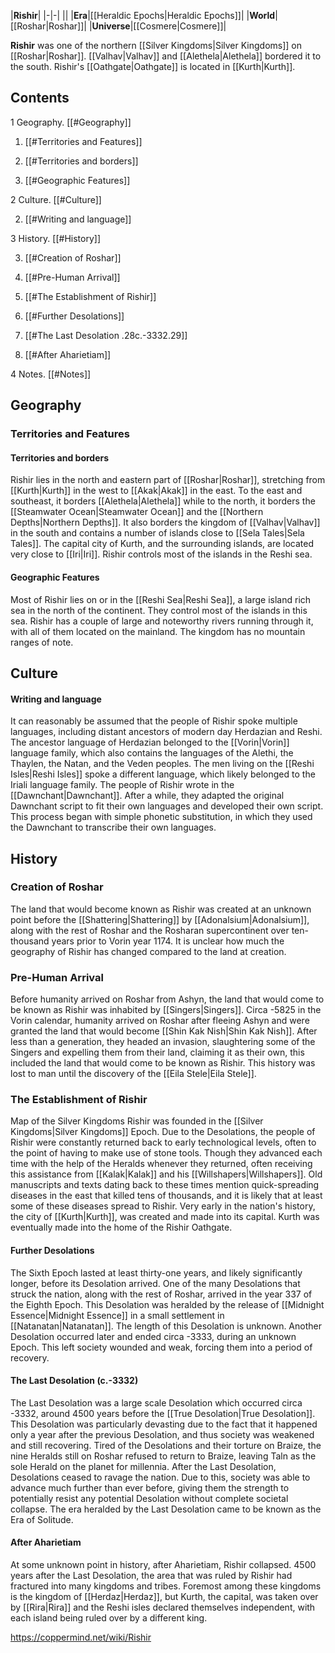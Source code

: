 |**Rishir**|
|-|-|
||
|**Era**|[[Heraldic Epochs\|Heraldic Epochs]]|
|**World**|[[Roshar\|Roshar]]|
|**Universe**|[[Cosmere\|Cosmere]]|

**Rishir** was one of the northern [[Silver Kingdoms\|Silver Kingdoms]] on [[Roshar\|Roshar]]. [[Valhav\|Valhav]] and [[Alethela\|Alethela]] bordered it to the south. Rishir's [[Oathgate\|Oathgate]] is located in [[Kurth\|Kurth]].

## Contents

1 Geography. [[#Geography]] 

1. [[#Territories and Features]] 

1. [[#Territories and borders]] 
1. [[#Geographic Features]] 




2 Culture. [[#Culture]] 

2. [[#Writing and language]] 


3 History. [[#History]] 

3. [[#Creation of Roshar]] 
3. [[#Pre-Human Arrival]] 
3. [[#The Establishment of Rishir]] 

3. [[#Further Desolations]] 
3. [[#The Last Desolation .28c.-3332.29]] 
3. [[#After Aharietiam]] 




4 Notes. [[#Notes]] 


## Geography
### Territories and Features
#### Territories and borders
Rishir lies in the north and eastern part of [[Roshar\|Roshar]], stretching from [[Kurth\|Kurth]] in the west to [[Akak\|Akak]] in the east. To the east and southeast, it borders [[Alethela\|Alethela]] while to the north, it borders the [[Steamwater Ocean\|Steamwater Ocean]] and the [[Northern Depths\|Northern Depths]]. It also borders the kingdom of [[Valhav\|Valhav]] in the south and contains a number of islands close to [[Sela Tales\|Sela Tales]]. The capital city of Kurth, and the surrounding islands, are located very close to [[Iri\|Iri]]. Rishir controls most of the islands in the Reshi sea.

#### Geographic Features
Most of Rishir lies on or in the [[Reshi Sea\|Reshi Sea]], a large island rich sea in the north of the continent. They control most of the islands in this sea. Rishir has a couple of large and noteworthy rivers running through it, with all of them located on the mainland. The kingdom has no mountain ranges of note.

## Culture
#### Writing and language
It can reasonably be assumed that the people of Rishir spoke multiple languages, including distant ancestors of modern day Herdazian and Reshi. The ancestor language of Herdazian belonged to the [[Vorin\|Vorin]] language family, which also contains the languages of the Alethi, the Thaylen, the Natan, and the Veden peoples. The men living on the [[Reshi Isles\|Reshi Isles]] spoke a different language, which likely belonged to the Iriali language family.
The people of Rishir wrote in the [[Dawnchant\|Dawnchant]]. After a while, they adapted the original Dawnchant script to fit their own languages and developed their own script. This process began with simple phonetic substitution, in which they used the Dawnchant to transcribe their own languages.

## History
### Creation of Roshar
The land that would become known as Rishir was created at an unknown point before the [[Shattering\|Shattering]] by [[Adonalsium\|Adonalsium]], along with the rest of Roshar and the Rosharan supercontinent over ten-thousand years prior to Vorin year 1174. It is unclear how much the geography of Rishir has changed compared to the land at creation.

### Pre-Human Arrival
Before humanity arrived on Roshar from Ashyn, the land that would come to be known as Rishir was inhabited by [[Singers\|Singers]].
Circa -5825 in the Vorin calendar, humanity arrived on Roshar after fleeing Ashyn and were granted the land that would become [[Shin Kak Nish\|Shin Kak Nish]]. After less than a generation, they headed an invasion, slaughtering some of the Singers and expelling them from their land, claiming it as their own, this included the land that would come to be known as Rishir. This history was lost to man until the discovery of the [[Eila Stele\|Eila Stele]].

### The Establishment of Rishir
  Map of the Silver Kingdoms
Rishir was founded in the [[Silver Kingdoms\|Silver Kingdoms]] Epoch. Due to the Desolations, the people of Rishir were constantly returned back to early technological levels, often to the point of having to make use of stone tools. Though they advanced each time with the help of the Heralds whenever they returned, often receiving this assistance from [[Kalak\|Kalak]] and his [[Willshapers\|Willshapers]]. Old manuscripts and texts dating back to these times mention quick-spreading diseases in the east that killed tens of thousands, and it is likely that at least some of these diseases spread to Rishir.
Very early in the nation's history, the city of [[Kurth\|Kurth]], was created and made into its capital. Kurth was eventually made into the home of the Rishir Oathgate.

#### Further Desolations
The Sixth Epoch lasted at least thirty-one years, and likely significantly longer, before its Desolation arrived.
One of the many Desolations that struck the nation, along with the rest of Roshar, arrived in the year 337 of the Eighth Epoch. This Desolation was heralded by the release of [[Midnight Essence\|Midnight Essence]] in a small settlement in [[Natanatan\|Natanatan]]. The length of this Desolation is unknown.
Another Desolation occurred later and ended circa -3333, during an unknown Epoch. This left society wounded and weak, forcing them into a period of recovery.

#### The Last Desolation (c.-3332)
The Last Desolation was a large scale Desolation which occurred circa -3332, around 4500 years before the [[True Desolation\|True Desolation]]. This Desolation was particularly devasting due to the fact that it happened only a year after the previous Desolation, and thus society was weakened and still recovering. Tired of the Desolations and their torture on Braize, the nine Heralds still on Roshar refused to return to Braize, leaving Taln as the sole Herald on the planet for millennia.
After the Last Desolation, Desolations ceased to ravage the nation. Due to this, society was able to advance much further than ever before, giving them the strength to potentially resist any potential Desolation without complete societal collapse. The era heralded by the Last Desolation came to be known as the Era of Solitude.

#### After Aharietiam
At some unknown point in history, after Aharietiam, Rishir collapsed. 4500 years after the Last Desolation, the area that was ruled by Rishir had fractured into many kingdoms and tribes. Foremost among these kingdoms is the kingdom of [[Herdaz\|Herdaz]], but Kurth, the capital, was taken over by [[Rira\|Rira]] and the Reshi isles declared themselves independent, with each island being ruled over by a different king.



https://coppermind.net/wiki/Rishir